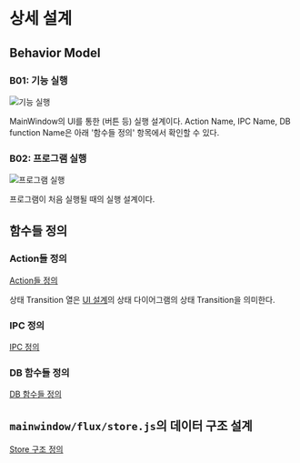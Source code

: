# 상세 설계
## Behavior Model
### B01: 기능 실행
![기능 실행](https://github.com/byron1st/my-workshop-doc/blob/master/images/details-b01-2016-09-03.png)

MainWindow의 UI를 통한 (버튼 등) 실행 설계이다. Action Name, IPC Name, DB function Name은 아래 '함수들 정의' 항목에서 확인할 수 있다.

### B02: 프로그램 실행
![프로그램 실행](https://github.com/byron1st/my-workshop-doc/blob/master/images/details-b02-2016-09-13.png)

프로그램이 처음 실행될 때의 실행 설계이다.

## 함수들 정의
### Action들 정의
[Action들 정의](https://www.icloud.com/numbers/03hMQehmK-jVBH7SfOZEUZnQw#actions)

상태 Transition 열은 [UI 설계](https://github.com/byron1st/my-workshop-doc/blob/master/doc/arch.ui.md)의 상태 다이어그램의 상태 Transition을 의미한다.

### IPC 정의
[IPC 정의](https://www.icloud.com/numbers/0lI96VlolhAmutnLItrVn8TLg#ipc)

### DB 함수들 정의
[DB 함수들 정의](https://www.icloud.com/numbers/0z6cmqVq8wW6H0fN9STF3q0ag#dbFunc)

## `mainwindow/flux/store.js`의 데이터 구조 설계
[Store 구조 정의](https://www.icloud.com/numbers/0NBqQIbu3GQ713QQ-Tpdcde4A#store)
